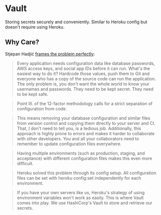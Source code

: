# Vault
Storing secrets securely and conveniently. Similar to Heroku config but doesn't require using Heroku.

## Why Care?
Stjepan Hadjić [frames the problem perfectly](https://infinum.co/the-capsized-eight/hiding-secrets-in-vault):

>Every application needs configuration data like database passwords, AWS access keys, and social app IDs before it can run. What's the easiest way to do it? Hardcode those values, push them to Git and everyone who has a copy of the source code can run the application. The only problem is, you don't want the whole world to know your usernames and passwords. They need to be kept secret. They need to be kept safe.

>Point III. of the 12-factor methodology calls for a strict separation of configuration from code.

>This means removing your database configuration and similar files from version control and copying them directly to your server and CI. That, I don't need to tell you, is a tedious job. Additionally, this approach is highly prone to errors and makes it harder to collaborate with other developers. You and all your collaborators need to remember to update configuration files everywhere.

>Having multiple environments (such as production, staging, and acceptance) with different configuration files makes this even more difficult.

>Heroku solved this problem through its config setup. All configuration files can be set with heroku config:set independently for each environment.

>If you have your own servers like us, Heroku's strategy of using environment variables won't work as easily. This is where Vault comes into play. We use HashiCorp's Vault to store and retrieve our secrets.


